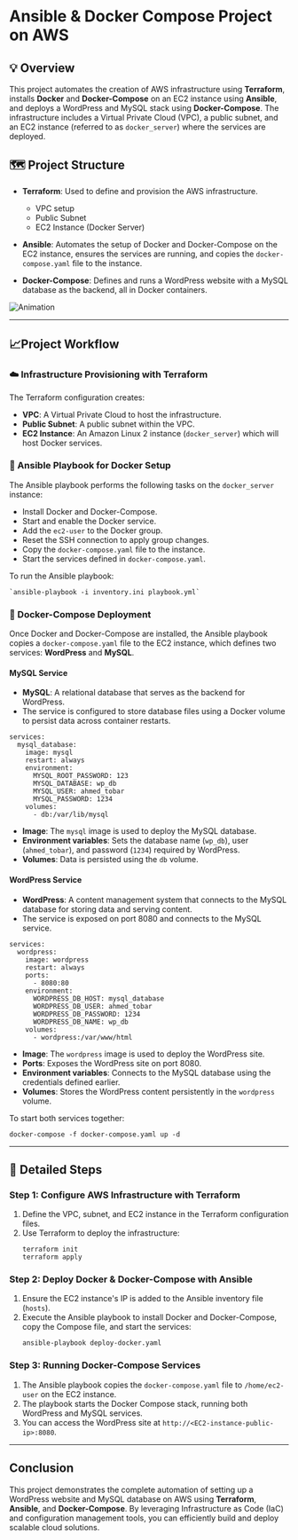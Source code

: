 # Ansible & Docker Compose Project on AWS

## 💡 Overview

This project automates the creation of AWS infrastructure using **Terraform**, installs **Docker** and **Docker-Compose** on an EC2 instance using **Ansible**, and deploys a WordPress and MySQL stack using **Docker-Compose**. The infrastructure includes a Virtual Private Cloud (VPC), a public subnet, and an EC2 instance (referred to as `docker_server`) where the services are deployed.

## 🗺️ Project Structure

-   **Terraform**: Used to define and provision the AWS infrastructure.
    
    -   VPC setup
    -   Public Subnet
    -   EC2 Instance (Docker Server)
-   **Ansible**: Automates the setup of Docker and Docker-Compose on the EC2 instance, ensures the services are running, and copies the `docker-compose.yaml` file to the instance.
    
-   **Docker-Compose**: Defines and runs a WordPress website with a MySQL database as the backend, all in Docker containers.
    
![Animation](https://github.com/user-attachments/assets/fff76792-71b5-43af-ac2a-915076813245)

----------

## 📈Project Workflow

### ☁️ Infrastructure Provisioning with Terraform

The Terraform configuration creates:

-   **VPC**: A Virtual Private Cloud to host the infrastructure.
-   **Public Subnet**: A public subnet within the VPC.
-   **EC2 Instance**: An Amazon Linux 2 instance (`docker_server`) which will host Docker services.

### 📖 Ansible Playbook for Docker Setup

The Ansible playbook performs the following tasks on the `docker_server` instance:

-   Install Docker and Docker-Compose.
-   Start and enable the Docker service.
-   Add the `ec2-user` to the Docker group.
-   Reset the SSH connection to apply group changes.
-   Copy the `docker-compose.yaml` file to the instance.
-   Start the services defined in `docker-compose.yaml`.

To run the Ansible playbook:
```
`ansible-playbook -i inventory.ini playbook.yml` 
```
### 🐳 Docker-Compose Deployment

Once Docker and Docker-Compose are installed, the Ansible playbook copies a `docker-compose.yaml` file to the EC2 instance, which defines two services: **WordPress** and **MySQL**.

#### MySQL Service

-   **MySQL**: A relational database that serves as the backend for WordPress.
-   The service is configured to store database files using a Docker volume to persist data across container restarts.
```
services:
  mysql_database:
    image: mysql
    restart: always
    environment:
      MYSQL_ROOT_PASSWORD: 123
      MYSQL_DATABASE: wp_db
      MYSQL_USER: ahmed_tobar
      MYSQL_PASSWORD: 1234
    volumes:
      - db:/var/lib/mysql
```

-   **Image**: The `mysql` image is used to deploy the MySQL database.
-   **Environment variables**: Sets the database name (`wp_db`), user (`ahmed_tobar`), and password (`1234`) required by WordPress.
-   **Volumes**: Data is persisted using the `db` volume.

#### WordPress Service

-   **WordPress**: A content management system that connects to the MySQL database for storing data and serving content.
-   The service is exposed on port 8080 and connects to the MySQL service.

```
services:
  wordpress:
    image: wordpress
    restart: always
    ports:
      - 8080:80
    environment:
      WORDPRESS_DB_HOST: mysql_database
      WORDPRESS_DB_USER: ahmed_tobar
      WORDPRESS_DB_PASSWORD: 1234
      WORDPRESS_DB_NAME: wp_db
    volumes:
      - wordpress:/var/www/html
```

-   **Image**: The `wordpress` image is used to deploy the WordPress site.
-   **Ports**: Exposes the WordPress site on port 8080.
-   **Environment variables**: Connects to the MySQL database using the credentials defined earlier.
-   **Volumes**: Stores the WordPress content persistently in the `wordpress` volume.


To start both services together:
```
docker-compose -f docker-compose.yaml up -d
```

----------

## 🔎 Detailed Steps

### Step 1: Configure AWS Infrastructure with Terraform

1.  Define the VPC, subnet, and EC2 instance in the Terraform configuration files.
2.  Use Terraform to deploy the infrastructure:
    ```
    terraform init
    terraform apply
    ```
    

### Step 2: Deploy Docker & Docker-Compose with Ansible

1.  Ensure the EC2 instance's IP is added to the Ansible inventory file (`hosts`).
2.  Execute the Ansible playbook to install Docker and Docker-Compose, copy the Compose file, and start the services:
    ```
    ansible-playbook deploy-docker.yaml
    ```

###  Step 3: Running Docker-Compose Services

1.  The Ansible playbook copies the `docker-compose.yaml` file to `/home/ec2-user` on the EC2 instance.
2.  The playbook starts the Docker Compose stack, running both WordPress and MySQL services.
3.  You can access the WordPress site at `http://<EC2-instance-public-ip>:8080`.
----------

## Conclusion

This project demonstrates the complete automation of setting up a WordPress website and MySQL database on AWS using **Terraform**, **Ansible**, and **Docker-Compose**. By leveraging Infrastructure as Code (IaC) and configuration management tools, you can efficiently build and deploy scalable cloud solutions.

